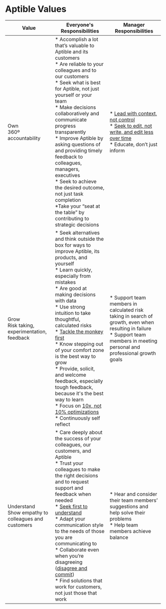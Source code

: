 # Aptible Values

| Value                                                  	| Everyone's Responsibilities                                                                                                                                                                                                                                                                                                                                                                                                                                                                                                                                                                                                                                                             	| Manager Responsibilities                                                                                                                                                                                                                                        	|
|--------------------------------------------------------	|-----------------------------------------------------------------------------------------------------------------------------------------------------------------------------------------------------------------------------------------------------------------------------------------------------------------------------------------------------------------------------------------------------------------------------------------------------------------------------------------------------------------------------------------------------------------------------------------------------------------------------------------------------------------------------------------	|-----------------------------------------------------------------------------------------------------------------------------------------------------------------------------------------------------------------------------------------------------------------	|
| Own<br>360º accountability                             	| * Accomplish a lot that’s valuable to Aptible and its customers<br>* Are reliable to your colleagues and to our customers<br>* Seek what is best for Aptible, not just yourself or your team<br>* Make decisions collaboratively and communicate progress transparently<br>* Improve Aptible by asking questions of and providing timely feedback to colleagues, managers, executives<br>* Seek to achieve the desired outcome, not just task completion<br>*Take your “seat at the table” by contributing to strategic decisions                                                                                                                                                       	| * [Lead with context, not control](https://www.slideshare.net/reed2001/culture-2009/79-Context_not_ControlContext_Strategy_Metrics)<br>* [Seek to edit, not write, and edit less over time](https://youtu.be/w19IBxDu2Y4?t=200)<br>* Educate, don’t just inform 	|
| Grow<br>Risk taking, experimentation, feedback         	| * Seek alternatives and think outside the box for ways to improve Aptible, its products, and yourself<br>* Learn quickly, especially from mistakes<br>* Are good at making decisions with data<br>* Use strong intuition to take thoughtful, calculated risks<br>* [Tackle the monkey first](https://blog.x.company/tackle-the-monkey-first-90fd6223e04d)<br>* Know stepping out of your comfort zone is the best way to grow<br>* Provide, solicit, and welcome feedback, especially tough feedback, because it's the best way to learn<br>* Focus on [10x, not 10% optimizations](https://www.bringthedonuts.com/essays/10x-not-10-percent.html)<br>* Continuously self reflect 	| * Support team members in calculated risk taking in search of growth, even when resulting in failure<br>* Support team members in meeting personal and professional growth goals                                                                                	|
| Understand<br>Show empathy to colleagues and customers 	| * Care deeply about the success of your colleagues, our customers, and Aptible<br>* Trust your colleagues to make the right decisions and to request support and feedback when needed<br>* [Seek first to understand](https://www.franklincovey.com/habit-5/)<br>* Adapt your communication style to the needs of those you are communicating to<br>* Collaborate even when you’re disagreeing ([disagree and commit](https://aws.amazon.com/blogs/enterprise-strategy/guts-part-three-having-backbone-disagreeing-and-committing/))<br>* Find solutions that work for customers, not just those that work                                                                              	| * Hear and consider their team members’ suggestions and help solve their problems<br>* Help team members achieve balance                                                                                                                                        	|
